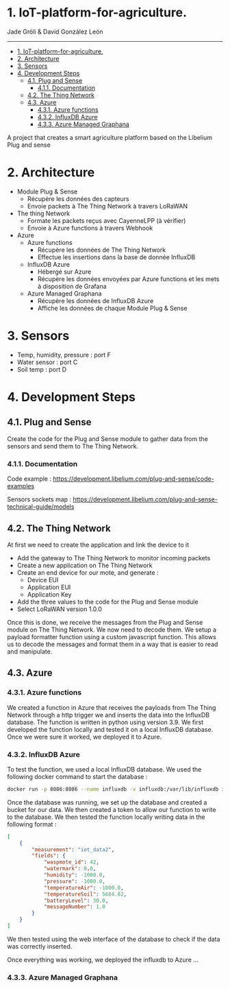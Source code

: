 # 1. IoT-platform-for-agriculture.

Jade Gröli & David González León

---

- [1. IoT-platform-for-agriculture.](#1-iot-platform-for-agriculture)
- [2. Architecture](#2-architecture)
- [3. Sensors](#3-sensors)
- [4. Development Steps](#4-development-steps)
  - [4.1. Plug and Sense](#41-plug-and-sense)
    - [4.1.1. Documentation](#411-documentation)
  - [4.2. The Thing Network](#42-the-thing-network)
  - [4.3. Azure](#43-azure)
    - [4.3.1. Azure functions](#431-azure-functions)
    - [4.3.2. InfluxDB Azure](#432-influxdb-azure)
    - [4.3.3. Azure Managed Graphana](#433-azure-managed-graphana)

A project that creates a smart agriculture platform based on the Libelium Plug and sense

# 2. Architecture

-   Module Plug & Sense
    -   Récupère les données des capteurs
    -   Envoie packets à The Thing Network à travers LoRaWAN
-   The thing Network
    -   Formate les packets reçus avec CayenneLPP (à vérifier)
    -   Envoie à Azure functions à travers Webhook
-   Azure
    -   Azure functions
        -   Récupère les données de The Thing Network
        -   Effectue les insertions dans la base de donnée InfluxDB
    -   InfluxDB Azure
        -   Hébergé sur Azure
        -   Récupère les données envoyées par Azure functions et les mets à disposition de Grafana
    -   Azure Managed Graphana
        -   Récupère les données de InfluxDB Azure
        -   Affiche les données de chaque Module Plug & Sense

# 3. Sensors

-   Temp, humidity, pressure : port F
-   Water sensor : port C
-   Soil temp : port D

# 4. Development Steps

## 4.1. Plug and Sense

Create the code for the Plug and Sense module to gather data from the sensors and send them to The Thing Network.

### 4.1.1. Documentation

Code example : https://development.libelium.com/plug-and-sense/code-examples

Sensors sockets map : https://development.libelium.com/plug-and-sense-technical-guide/models

## 4.2. The Thing Network

At first we need to create the application and link the device to it

-   Add the gateway to The Thing Network to monitor incoming packets
-   Create a new application on The Thing Network
-   Create an end device for our mote, and generate :
    -   Device EUI
    -   Application EUI
    -   Application Key
-   Add the three values to the code for the Plug and Sense module
-   Select LoRaWAN version 1.0.0

Once this is done, we receive the messages from the Plug and Sense module on The Thing Network. We now need to decode them. We setup a payload formatter function using a custom javascript function. This allows us to decode the messages and format them in a way that is easier to read and manipulate.

## 4.3. Azure

### 4.3.1. Azure functions

We created a function in Azure that receives the payloads from The Thing Network through a http trigger we and inserts the data into the InfluxDB database. The function is written in python using version 3.9. We first developed the function locally and tested it on a local InfluxDB database. Once we were sure it worked, we deployed it to Azure.

### 4.3.2. InfluxDB Azure

To test the function, we used a local InfluxDB database. We used the following docker command to start the database :

```bash
docker run -p 8086:8086 --name influxdb -v influxdb:/var/lib/influxdb influxdb
```

Once the database was running, we set up the database and created a bucket for our data. We then created a token to allow our function to write to the database. We then tested the function locally writing data in the following format :

```json
[
    {
        "measurement": "iot_data2",
        "fields": {
            "waspmote_id": 42,
            "watermark": 0.0,
            "humidity": -1000.0,
            "pressure": -1000.0,
            "temperatureAir": -1000.0,
            "temperatureSoil": 5684.82,
            "batteryLevel": 30.0,
            "messageNumber": 1.0
        }
    }
]
```

We then tested using the web interface of the database to check if the data was correctly inserted.

Once everything was working, we deployed the influxdb to Azure ...

### 4.3.3. Azure Managed Graphana
